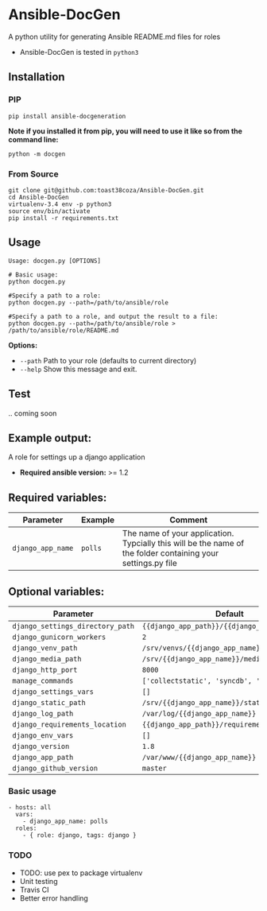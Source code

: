 # Ansible-DocGen
A python utility for generating Ansible README.md files for roles

* Ansible-DocGen is tested in `python3`


## Installation

### PIP

    pip install ansible-docgeneration
    
**Note if you installed it from pip, you will need to use it like so from the command line:**

    python -m docgen

### From Source

```
git clone git@github.com:toast38coza/Ansible-DocGen.git
cd Ansible-DocGen
virtualenv-3.4 env -p python3
source env/bin/activate
pip install -r requirements.txt
```

## Usage

```
Usage: docgen.py [OPTIONS]

# Basic usage: 
python docgen.py

#Specify a path to a role: 
python docgen.py --path=/path/to/ansible/role

#Specify a path to a role, and output the result to a file: 
python docgen.py --path=/path/to/ansible/role > /path/to/ansible/role/README.md
```

**Options:**

* `--path`  Path to your role (defaults to current directory)
* `--help`       Show this message and exit.

## Test 

.. coming soon

## Example output:

A role for settings up a django application

* **Required ansible version:** >= 1.2


## Required variables:
| Parameter    | Example  | Comment  |
|--------------|----------|----------|
|`django_app_name`|`polls`|The name of your application. Typcially this will be the name of the folder containing your settings.py file|


## Optional variables:

| Parameter    | Default | 
|--------------|----------|
|`django_settings_directory_path`|`{{django_app_path}}/{{django_project_name}}`|
|`django_gunicorn_workers`|`2`|
|`django_venv_path`|`/srv/venvs/{{django_app_name}}`|
|`django_media_path`|`/srv/{{django_app_name}}/media`|
|`django_http_port`|`8000`|
|`manage_commands`|`['collectstatic', 'syncdb', 'migrate']`|
|`django_settings_vars`|`[]`|
|`django_static_path`|`/srv/{{django_app_name}}/static`|
|`django_log_path`|`/var/log/{{django_app_name}}`|
|`django_requirements_location`|`{{django_app_path}}/requirements.txt`|
|`django_env_vars`|`[]`|
|`django_version`|`1.8`|
|`django_app_path`|`/var/www/{{django_app_name}}`|
|`django_github_version`|`master`|


### Basic usage

```
- hosts: all
  vars:
    - django_app_name: polls
  roles:
    - { role: django, tags: django }

```

### TODO

* TODO: use pex to package virtualenv
* Unit testing
* Travis CI 
* Better error handling